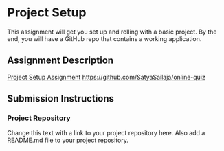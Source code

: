 # Project Setup
This assignment will get you set up and rolling with a basic project. By the end, you will have a GitHub repo that contains a working application.

## Assignment Description
[Project Setup Assignment](https://education.launchcode.org/liftoff/assignments/project-setup/)
https://github.com/SatyaSailaja/online-quiz

## Submission Instructions

### Project Repository
Change this text with a link to your project repository here. Also add a README.md file to your project repository.
